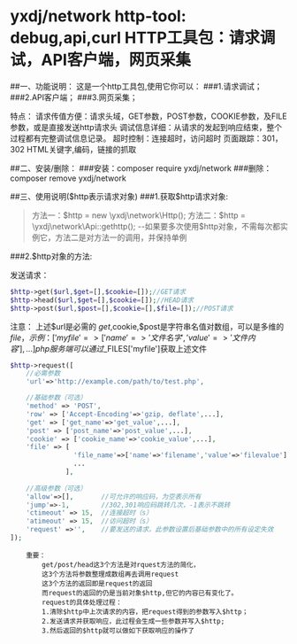 yxdj/network
http-tool: debug,api,curl
HTTP工具包：请求调试，API客户端，网页采集
=====================================


##一、功能说明：
这是一个http工具包,使用它你可以：
###1.请求调试；
###2.API客户端；
###3.网页采集；


特点：
请求传值方便：请求头域，GET参数，POST参数，COOKIE参数，及FILE参数，或是直接发送http请求头
调试信息详细：从请求的发起到响应结束，整个过程都有完整调试信息记录。
超时控制：连接超时，访问超时
页面跟踪：301，302
HTML关键字,编码，链接的抓取



##二、安装/删除：
###安装：composer require yxdj/network
###删除：composer remove yxdj/network



##三、使用说明($http表示请求对象)
###1.获取$http请求对象:

> 方法一：$http = new \yxdj\network\Http();
方法二：$http = \yxdj\network\Api::gethttp();
--如果要多次使用$http对象，不需每次都实例它，方法二是对方法一的调用，并保持单例

###2.$http对象的方法:

发送请求：


```php
$http->get($url,$get=[],$cookie=[]);//GET请求
$http->head($url,$get=[],$cookie=[]);//HEAD请求
$http->post($url,$post=[],$cookie=[],$file=[]);//POST请求
```

注意：
    上述$url是必需的
    $get,$cookie,$post是字符串名值对数组，可以是多维的
    $file，示例：['myfile'=>['name'=>'文件名字','value'=>'文件内容'],...]
    php服务端可以通过$_FILES['myfile']获取上述文件





```php
$http->request([
    //必需参数
    'url'=>'http://example.com/path/to/test.php',

    //基础参数（可选）
    'method' => 'POST',
    'row' => ['Accept-Encoding'=>'gzip, deflate',...],    
    'get' => ['get_name'=>'get_value',...],
    'post' => ['post_name'=>'post_value',...],
    'cookie' => ['cookie_name'=>'cookie_value',...],    
    'file' => [
                'file_name'=>['name'=>'filename','value'=>'filevalue']
                ...
              ],
    
    //高级参数（可选）
    'allow'=>[],       //可允许的响应码，为空表示所有
    'jump'=>-1,        //302,301响应码跳转几次，-1表示不跳转
    'ctimeout' => 15,  //连接超时（s）
    'atimeout' => 15,  //访问超时（s）
    'request' =>'',    //要发送的请求，此参数设置后基础参数中的所有设定失效
]);
```
        重要：
            get/post/head这3个方法是对rquest方法的简化，
            这3个方法将参数整理成数组再去调用request
            这3个方法的返回即是request的返回
            而request的返回的仍是当前对象$http,但它的内容已有变化了。
            request的具体处理过程：
            1.清除$http中上次请求的内容，把request得到的参数写入$http；
            2.发送请求并获取响应，此过程会生成一些参数并写入$http;
            3.然后返回的$http就可以做如下获取响应的操作了
